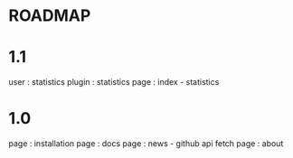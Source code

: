 # ROADMAP


1.1
====================================
user    : statistics
plugin  : statistics
page    : index - statistics


1.0
====================================
page    : installation
page    : docs
page    : news - github api fetch
page    : about
